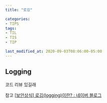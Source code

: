 ```yaml
---
title: "로깅"

categories:
- TIPS
tags:
- TIL
- TIS
- TIP

last_modified_at: 2020-09-03T08:06:00-05:00
---
```


## Logging

코드 리뷰  있길래

참고
[[보안상식] 로깅(logging)이란? : 네이버 블로그](https://m.blog.naver.com/PostView.nhn?blogId=kaoni_gw&logNo=220830435821&proxyReferer=https:%2F%2Fwww.google.com%2F)
